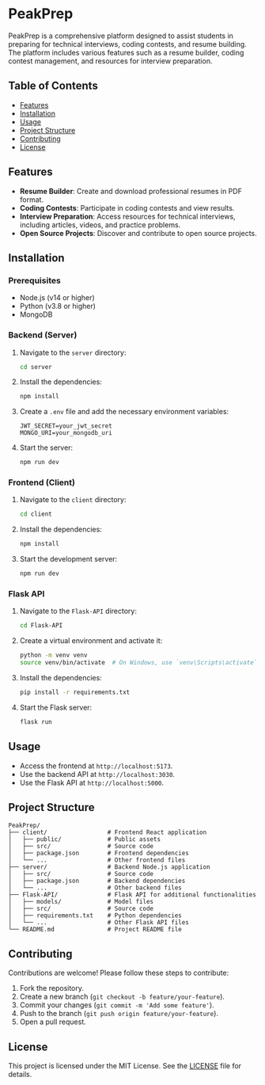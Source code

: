 # PeakPrep

PeakPrep is a comprehensive platform designed to assist students in preparing for technical interviews, coding contests, and resume building. The platform includes various features such as a resume builder, coding contest management, and resources for interview preparation.

## Table of Contents

- [Features](#features)
- [Installation](#installation)
- [Usage](#usage)
- [Project Structure](#project-structure)
- [Contributing](#contributing)
- [License](#license)

## Features

- **Resume Builder**: Create and download professional resumes in PDF format.
- **Coding Contests**: Participate in coding contests and view results.
- **Interview Preparation**: Access resources for technical interviews, including articles, videos, and practice problems.
- **Open Source Projects**: Discover and contribute to open source projects.

## Installation

### Prerequisites

- Node.js (v14 or higher)
- Python (v3.8 or higher)
- MongoDB

### Backend (Server)

1. Navigate to the `server` directory:
    ```bash
    cd server
    ```

2. Install the dependencies:
    ```bash
    npm install
    ```

3. Create a `.env` file and add the necessary environment variables:
    ```env
    JWT_SECRET=your_jwt_secret
    MONGO_URI=your_mongodb_uri
    ```

4. Start the server:
    ```bash
    npm run dev
    ```

### Frontend (Client)

1. Navigate to the `client` directory:
    ```bash
    cd client
    ```

2. Install the dependencies:
    ```bash
    npm install
    ```

3. Start the development server:
    ```bash
    npm run dev
    ```

### Flask API

1. Navigate to the `Flask-API` directory:
    ```bash
    cd Flask-API
    ```

2. Create a virtual environment and activate it:
    ```bash
    python -m venv venv
    source venv/bin/activate  # On Windows, use `venv\Scripts\activate`
    ```

3. Install the dependencies:
    ```bash
    pip install -r requirements.txt
    ```

4. Start the Flask server:
    ```bash
    flask run
    ```

## Usage

- Access the frontend at `http://localhost:5173`.
- Use the backend API at `http://localhost:3030`.
- Use the Flask API at `http://localhost:5000`.

## Project Structure

```
PeakPrep/
├── client/                 # Frontend React application
│   ├── public/             # Public assets
│   ├── src/                # Source code
│   ├── package.json        # Frontend dependencies
│   └── ...                 # Other frontend files
├── server/                 # Backend Node.js application
│   ├── src/                # Source code
│   ├── package.json        # Backend dependencies
│   └── ...                 # Other backend files
├── Flask-API/              # Flask API for additional functionalities
│   ├── models/             # Model files
│   ├── src/                # Source code
│   ├── requirements.txt    # Python dependencies
│   └── ...                 # Other Flask API files
└── README.md               # Project README file
```

## Contributing

Contributions are welcome! Please follow these steps to contribute:

1. Fork the repository.
2. Create a new branch (`git checkout -b feature/your-feature`).
3. Commit your changes (`git commit -m 'Add some feature'`).
4. Push to the branch (`git push origin feature/your-feature`).
5. Open a pull request.

## License

This project is licensed under the MIT License. See the [LICENSE](LICENSE) file for details.